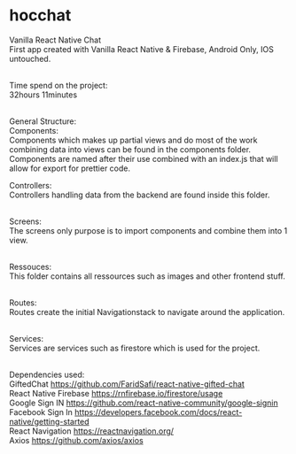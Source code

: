 # hocchat

Vanilla React Native Chat<br />
First app created with Vanilla React Native & Firebase, Android Only, IOS untouched.<br /><br />

Time spend on the project:<br />
32hours 11minutes<br /><br />

General Structure:<br />
Components: <br />
Components which makes up partial views and do most of the work combining data into views can be found in the components folder. Components are named after their use combined with an index.js that will allow for export for prettier code.<br />

Controllers: <br />
Controllers handling data from the backend are found inside this folder.<br /><br />

Screens:<br />
The screens only purpose is to import components and combine them into 1 view.<br /><br />

Ressouces: <br />
This folder contains all ressources such as images and other frontend stuff.<br /><br />

Routes:<br />
Routes create the initial Navigationstack to navigate around the application.<br /><br />

Services:<br />
Services are services such as firestore which is used for the project.<br /><br />

Dependencies used:<br />
GiftedChat https://github.com/FaridSafi/react-native-gifted-chat <br />
React Native Firebase https://rnfirebase.io/firestore/usage <br />
Google Sign IN https://github.com/react-native-community/google-signin <br />
Facebook Sign In https://developers.facebook.com/docs/react-native/getting-started <br />
React Navigation https://reactnavigation.org/ <br />
Axios https://github.com/axios/axios <br />
